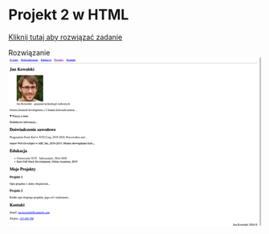 # Projekt 2 w HTML
[Kliknij tutaj aby rozwiązać zadanie](https://githubbox.com/Publishing-School/html-projekt-2)


Rozwiązanie
![image info](./zadanie.png)

